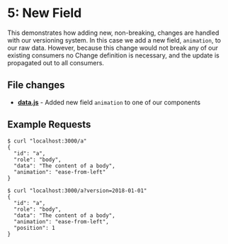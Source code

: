 # 5: New Field
This demonstrates how adding new, non-breaking, changes are handled with our versioning system. In this case we add a new field, `animation`, to our raw data. However, because this change would not break any of our existing consumers no Change definition is necessary, and the update is propagated out to all consumers.

## File changes
* **[data.js](./data.js)** - Added new field `animation` to one of our components

## Example Requests
```
$ curl "localhost:3000/a"
{
  "id": "a",
  "role": "body",
  "data": "The content of a body",
  "animation": "ease-from-left"
}
```


```
$ curl "localhost:3000/a?version=2018-01-01"
{
  "id": "a",
  "role": "body",
  "data": "The content of a body",
  "animation": "ease-from-left",
  "position": 1
}
```
